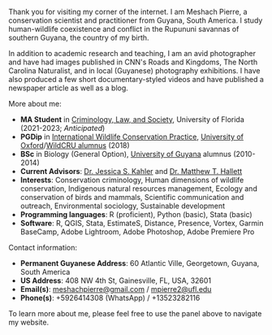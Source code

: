 Thank you for visiting my corner of the internet. I am Meshach Pierre, a conservation scientist and practitioner from Guyana, South America. I study human-wildlife coexistence and conflict in the Rupununi savannas of southern Guyana, the country of my birth.

In addition to academic research and teaching, I am an avid photographer and have had images published in CNN's Roads and Kingdoms, The North Carolina Naturalist, and in local (Guyanese) photography exhibitions. I have also produced a few short documentary-styled videos and have published a newspaper article as well as a blog.

More about me:

- **MA Student** in [Criminology, Law, and Society](https://soccrim.clas.ufl.edu/graduate/criminology/academics/the-m-a-degree/), University of Florida (2021-2023; *Anticipated*)
- **PGDip** in [International Wildlife Conservation Practice](https://www.wildcru.org/courses/diploma/), [University of Oxford](https://www.ox.ac.uk/)/[WildCRU alumnus](https://www.wildcru.org/members/meshach-pierre/) (2018)
- **BSc** in Biology (General Option), [University of Guyana](https://www.uog.edu.gy/) alumnus (2010-2014)
- **Current Advisors**: [Dr. Jessica S. Kahler](https://soccrim.clas.ufl.edu/jessica-kahler/) and [Dr. Matthew T. Hallett](https://uftcd.org/people/core-faculty-staff/matthew-t-hallett/)
- **Interests**: Conservation criminology, Human dimensions of wildlife conservation, Indigenous natural resources management, Ecology and conservation of birds and mammals,	Scientific communication and outreach, Environmental sociology,	Sustainable development
- **Programming languages**: R (proficient), Python (basic), Stata (basic)
- **Software**: R, QGIS, Stata, EstimateS, Distance, Presence, Vortex, Garmin BaseCamp, Adobe Lightroom, Adobe Photoshop, Adobe Premiere Pro

Contact information:
- **Permanent Guyanese Address**: 60 Atlantic Ville, Georgetown, Guyana, South America
- **US Address**: 408 NW 4th St, Gainesville, FL, USA, 32601
- **Email(s)**: [meshachpierre@gmail.com](mailto:meshachpierre@gmail.com) / [mpierre2@ufl.edu](mailto:mpierre2@ufl.edu)
- **Phone(s)**: +5926414308 (WhatsApp) / +13523282116

To learn more about me, please feel free to use the panel above to navigate my website.